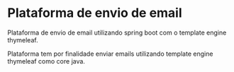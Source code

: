# Plataforma de envio de email

Plataforma de envio de email utilizando spring boot com o template engine thymeleaf.

Plataforma tem por finalidade enviar emails utilizando template engine thymeleaf como core java.
